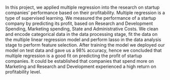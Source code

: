 In this project, we applied multiple regression into the research on startup companies’ performance based on their profitability. Multiple regression is a type of supervised learning. We measured the performance of a startup company by predicting its profit, based on Research and Development Spending, Marketing spending, State and Administrative Costs. We clean and encode categorical data in the data processing stage, fit the data on the multiple linear regression model and perform lasso in the data analysis stage to perform feature selection. After training the model we deployed our model on test data and gave us a 98% accuracy, hence we concluded that multiple regression is a good fit on predicting the profit of startup companies. It could be established that companies that spend more on Marketing and Research and Development experienced a high return on profitability level. 
